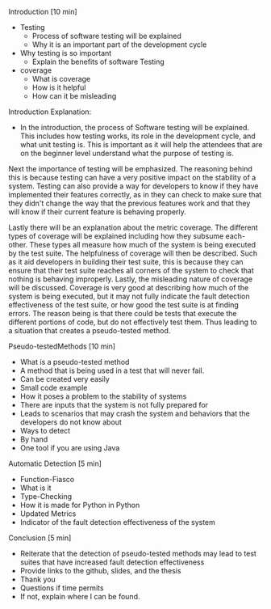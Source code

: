 <!-- The “outline” is a skeleton of your talk that is as detailed as possible, including rough timings or estimates for different sections. If requesting a 45 minute slot, please describe what content would appear in the 45 minute version but not a 30 minute version, either within the outline or in a paragraph at the end.

Please do not include any personally identifiable information. The initial round of reviews are annonymous, and this field will visible to reviewers.

Committee note: The outline is extremely important for the program committee to understand what the content and structure of your talk will be. The timings/percentages help us compare multiple talks that might have a similar abstract. We know that they are estimates and only capture your view at this moment in time and are likely to change before PyCon. We hope that writing the outline is helpful to you as well, to organize and clarify your thoughts for your talk! The outline will not be shared with conference attendees. -->

Introduction [10 min]
 - Testing
    - Process of software testing will be explained
    - Why it is an important part of the development cycle
 - Why testing is so important
    - Explain the benefits of software Testing
 - coverage
    - What is coverage
    - How is it helpful
    - How can it be misleading

Introduction Explanation:
 - In the introduction, the process of Software testing will be explained. This includes how testing works, its role in the development cycle, and what unit testing is. This is important as it will help the attendees that are on the beginner level understand what the purpose of testing is.

 Next the importance of testing will be emphasized. The reasoning behind this is because testing can have a very positive impact on the stability of a system. Testing can also provide a way for developers to know if they have implemented their features correctly, as in they can check to make sure that they didn't change the way that the previous features work and that they will know if their current feature is behaving properly.

 Lastly there will be an explanation about the metric coverage. The different types of coverage will be explained including how they subsume each-other. These types all measure how much of the system is being executed by the test suite. The helpfulness of coverage will then be described. Such as it aid developers in building their test suite, this is because they can ensure that their test suite reaches all corners of the system to check that nothing is behaving improperly. Lastly, the misleading nature of coverage will be discussed. Coverage is very good at describing how much of the system is being executed, but it may not fully indicate the fault detection effectiveness of the test suite, or how good the test suite is at finding errors. The reason being is that there could be tests that execute the different portions of code, but do not effectively test them. Thus leading to a situation that creates a pseudo-tested method.

Pseudo-testedMethods [10 min]
 - What is a pseudo-tested method
  - A method that is being used in a test that will never fail.
  - Can be created very easily
  - Small code example
 - How it poses a problem to the stability of systems
  - There are inputs that the system is not fully prepared for
  - Leads to scenarios that may crash the system and behaviors that the developers do not know about
 - Ways to detect
  - By hand
  - One tool if you are using Java

Automatic Detection [5 min]
 - Function-Fiasco
  - What is it
 - Type-Checking
  - How it is made for Python in Python
 - Updated Metrics
  - Indicator of the fault detection effectiveness of the system

Conclusion [5 min]
 - Reiterate that the detection of pseudo-tested methods may lead to test suites that have increased fault detection effectiveness
 - Provide links to the github, slides, and the thesis
 - Thank you
 - Questions if time permits
 - If not, explain where I can be found.
